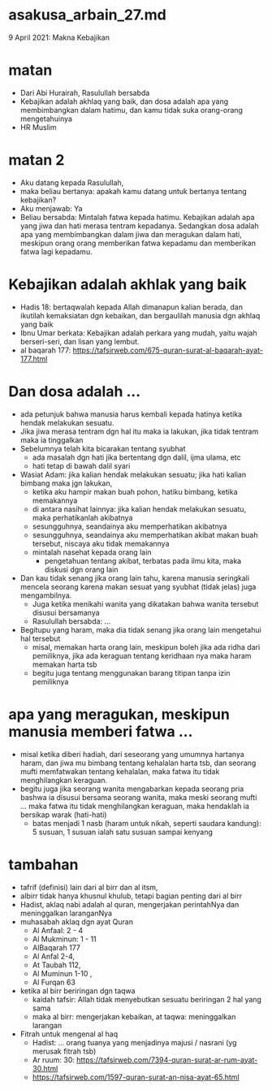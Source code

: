 # asakusa_arbain_27.md
9 April 2021: Makna Kebajikan

# matan
* Dari Abi Hurairah, Rasulullah bersabda
* Kebajikan adalah akhlaq yang baik, dan dosa adalah apa yang membimbangkan dalam hatimu,
  dan kamu tidak suka orang-orang mengetahuinya
* HR Muslim

# matan 2
* Aku datang kepada Rasulullah, 
* maka beliau bertanya: apakah kamu datang untuk bertanya tentang kebajikan?
* Aku menjawab: Ya
* Beliau bersabda: Mintalah fatwa kepada hatimu.
  Kebajikan adalah apa yang jiwa dan hati merasa tentram kepadanya.
  Sedangkan dosa adalah apa yang membimbangkan dalam jiwa dan meragukan dalam hati,
  meskipun orang orang memberikan fatwa kepadamu dan memberikan fatwa lagi kepadamu.
  
# Kebajikan adalah akhlak yang baik
* Hadis 18: bertaqwalah kepada Allah dimanapun kalian berada, dan ikutilah kemaksiatan dgn
  kebaikan, dan bergaulilah manusia dgn akhlaq yang baik
* Ibnu Umar berkata: Kebajikan adalah perkara yang mudah, yaitu wajah berseri-seri, dan lisan
  yang lembut.
* al baqarah 177: https://tafsirweb.com/675-quran-surat-al-baqarah-ayat-177.html

# Dan dosa adalah ...
* ada petunjuk bahwa manusia harus kembali kepada hatinya ketika hendak melakukan sesuatu.
* Jika jiwa merasa tentram dgn hal itu maka ia lakukan, jika tidak tentram maka ia tinggalkan
* Sebelumnya telah kita bicarakan tentang syubhat 
  * ada masalah dgn hati jika bertentang dgn dalil, ijma ulama, etc
  * hati tetap di bawah dalil syari
* Wasiat Adam: jika kalian hendak melakukan sesuatu; jika hati kalian bimbang maka jgn lakukan,
  * ketika aku hampir makan buah pohon, hatiku bimbang, ketika memakannya
  * di antara nasihat lainnya: jika kalian hendak melakukan sesuatu, maka perhatikanlah akibatnya
  * sesungguhnya, seandainya aku memperhatikan akibatnya
  * sesungguhnya, seandainya aku memperhatikan akibat makan buah tersebut, 
    niscaya aku tidak memakannya
  * mintalah nasehat kepada orang lain
    * pengetahuan tentang akibat, terbatas pada ilmu kita, maka diskusi dgn orang lain
* Dan kau tidak senang jika orang lain tahu, karena manusia seringkali mencela seorang karena
  makan sesuat yang syubhat (tidak jelas) juga mengambilnya.
  * Juga ketika menikahi wanita yang dikatakan bahwa wanita tersebut disusui bersamanya
  * Rasulullah bersabda: ...
* Begitupu yang haram, maka dia tidak senang jika orang lain mengetahui hal tersebut
  * misal, memakan harta orang lain, meskipun boleh jika ada ridha dari pemiliknya,
    jika ada keraguan tentang keridhaan nya maka haram memakan harta tsb
  * begitu juga tentang menggunakan barang titipan tanpa izin pemiliknya

# apa yang meragukan, meskipun manusia memberi fatwa ...
* misal ketika diberi hadiah, dari seseorang yang umumnya hartanya haram, dan jiwa mu bimbang
  tentang kehalalan harta tsb, dan seorang mufti memfatwakan tentang kehalalan, maka fatwa itu
  tidak menghilangkan keraguan. 
* begitu juga jika seorang wanita mengabarkan kepada seorang pria bashwa ia disusui bersama
  seorang wanita, maka meski seorang mufti ... maka fatwa itu tidak menghilangkan keraguan,
  maka hendaklah ia bersikap warak (hati-hati)
  * batas menjadi 1 nasb (haram untuk nikah, seperti saudara kandung):
    5 susuan, 1 susuan ialah satu susuan sampai kenyang

# tambahan
* tafrif (definisi) lain dari al birr dan al itsm, 
* albirr tidak hanya khusnul khulub, tetapi bagian penting dari al birr
* Hadist, aklaq nabi adalah al quran, mengerjakan perintahNya dan meninggalkan laranganNya
* muhasabah aklaq dgn ayat Quran
  * Al Anfaal: 2 - 4
  * Al Mukminun: 1 - 11
  * AlBaqarah 177
  * Al Anfal 2-4, 
  * At Taubah 112, 
  * Al Muminun 1-10 , 
  * Al Furqan 63 
* ketika al birr beriringan dgn taqwa
  * kaidah tafsir: Allah tidak menyebutkan sesuatu beriringan 2 hal yang sama
  * maka al birr: mengerjakan kebaikan, at taqwa: meninggalkan larangan
* Fitrah untuk mengenal al haq
  * Hadist: ... orang tuanya yang menjadinya majusi / nasrani (yg merusak fitrah tsb)
  * Ar ruum: 30: https://tafsirweb.com/7394-quran-surat-ar-rum-ayat-30.html
  * https://tafsirweb.com/1597-quran-surat-an-nisa-ayat-65.html

